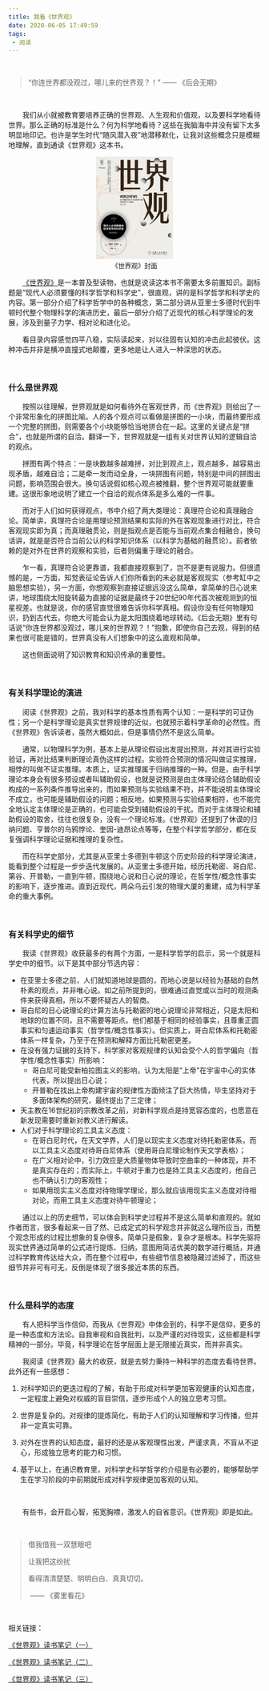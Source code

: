 ```yaml
---
title: 我看《世界观》
date: 2020-06-05 17:49:59
tags:
 - 阅读
---
```


<br>

> “你连世界都没观过，哪儿来的世界观？！” —— 《后会无期》

<br>

&emsp;&emsp;我们从小就被教育要培养正确的世界观、人生观和价值观，以及要科学地看待世界。那么正确的标准是什么？何为科学地看待？这些在我脑海中并没有留下太多明显地印记。也许是学生时代“随风潜入夜”地潜移默化，让我对这些概念只是模糊地理解，直到通读《世界观》这本书。

<center><img src="wokanshijieguan/世界观封面.jpg" alt="世界观封面" style="zoom:20%;" /></center>

<center><font size=2>《世界观》封面</font></center>

&emsp;&emsp;[《世界观》](https://book.douban.com/subject/30379527/)是一本普及型读物，也就是说读这本书不需要太多前置知识。副标题是“现代人必须要懂的科学哲学和科学史”，很直观，讲的是科学哲学和科学史的内容。第一部分介绍了科学哲学中的各种概念，第二部分讲从亚里士多德时代到牛顿时代整个物理科学的演进历史，最后一部分介绍了近现代的核心科学理论的发展，涉及到量子力学、相对论和进化论。

&emsp;&emsp;看目录内容感觉四平八稳，实际读起来，对以往固有认知的冲击此起彼伏。这种冲击并非是横冲直撞式地颠覆，更多地是让人进入一种深思的状态。

<br>

### **什么是世界观**

&emsp;&emsp;按照以往理解，世界观就是如何看待外在客观世界，而《世界观》则给出了一个非常形象化的拼图比喻。人的各个观点可以看做是拼图的一小块，而最终要形成一个完整的拼图，则需要各个小块能够恰当地拼合在一起。这里的关键点是“拼合”，也就是所谓的自洽。翻译一下，世界观就是一组有关对世界认知的逻辑自洽的观点。

&emsp;&emsp;拼图有两个特点：一是块数越多越难拼，对比到观点上，观点越多，越容易出现矛盾，越难自洽；二是牵一发而动全身，一块拼图有问题，特别是中间的拼图出问题，影响范围会很大。换句话说假如核心观点被推翻，整个世界观可能就要重建。这很形象地说明了建立一个自洽的观点体系是多么难的一件事。

&emsp;&emsp;而对于人们如何获得观点，书中介绍了两大类理论：真理符合论和真理融合论。简单讲，真理符合论是用理论预测结果和实际的外在客观现象进行对比，符合客观现实即为真；而真理融贯论，则是指观点是否能与当前观点集合相融合，换句话讲，就是是否符合当前公认的科学知识体系（以科学为基础的融贯论）。前者依赖的是对外在世界的观察和实验，后者则偏重于理论的融合。

&emsp;&emsp;乍一看，真理符合论更靠谱，我都直接观察到了，岂不是更有说服力。但很遗憾的是，一方面，知觉表征论告诉人们你所看到的未必就是客观现实（参考缸中之脑思想实验），另一方面，你想观察到直接证据远没这么简单，拿简单的日心说来讲，地球围绕太阳旋转最为直接的证据是最终于20世纪90年代首次被观测到的恒星视差。也就是说，你的感官直觉很难告诉你科学真相。假设你没有任何物理知识，扔到古代去，你绝大可能会认为是太阳围绕着地球转动。《后会无期》里有句话说“你连世界都没观过，哪儿来的世界观？！”抱歉，即使你自己去观，得到的结果也很可能是错的，世界真没有人们想象中的这么直观和简单。

&emsp;&emsp;这也侧面说明了知识教育和知识传承的重要性。

<br>

### **有关科学理论的演进**

&emsp;&emsp;阅读《世界观》之前，我对科学的基本性质有两个认知：一是科学的可证伪性；另一个是科学理论是真实世界规律的近似，也就预示着科学革命的必然性。而《世界观》告诉读者，虽然大概如此，但是事情仍然不是这么简单。

&emsp;&emsp;通常，以物理科学为例，基本上是从理论假设出发提出预测，并对其进行实验验证，再对比结果判断理论真伪这样的过程。实验符合预测的情况叫做证实推理，相悖的叫做不证实推理。本质上，证实推理属于归纳推理的一种。但是，由于科学理论本身会有很多预设或者叫辅助假设，也就是说预测是由主体理论结合辅助假设构成的一系列条件推导出来的，而如果预测与实验结果不符，并不能说明主体理论不成立，也可能是辅助假设的问题；相反地，如果预测与实验结果相符，也不能完全地认定主体理论是正确的，也可能会受到辅助假设的干扰。而对于主体理论和辅助假设的取舍，往往也很复杂，没有一个理论标准。《世界观》还提到了休谟的归纳问题、亨普尔的乌鸦悖论、奎因-迪昂论点等等，在整个科学哲学部分，都在反复强调科学理论证据和推理的复杂性。

&emsp;&emsp;而在科学史部分，尤其是从亚里士多德到牛顿这个历史阶段的科学理论演进，能看到整个过程是一步步迭代发展的。从亚里士多德开始，经历托勒密、哥白尼、第谷、开普勒，一直到牛顿，围绕地心说和日心说的理论，在哲学性/概念性事实的影响下，逐步推进。直到近现代，两朵乌云引发的物理大厦的重建，成为科学革命的重大事例。

<br>

### **有关科学史的细节**

&emsp;&emsp;我读《世界观》收获最多的有两个方面，一是科学哲学的启示，另一个就是科学史中的细节。以下是其中部分节选内容：

+ 在亚里士多德之前，人们就知道地球是圆的，而地心说是以经验为基础的自然朴素的观点，并非唯心说。如之前所提到的，很难通过直觉或以当时的观测条件来获得真相，所以不要怀疑古人的智商。
+ 哥白尼的日心说理论的计算方法与托勒密的地心说理论非常相近，只是太阳和地球的位置不同，且不需要等距点。他们都基于相同的经验事实，且尊重正圆事实和匀速运动事实（哲学性/概念性事实）。但实质上，哥白尼体系和托勒密体系一样复杂，乃至于在预测和解释方面比托勒密更差。
+ 在没有强力证据的支持下，科学家对客观规律的认知会受个人的哲学偏向（哲学性/概念性事实）所影响：
  + 哥白尼可能受新柏拉图主义的影响，认为太阳是“上帝”在宇宙中心的实体代表，所以提出日心说；
  + 开普勒在找出上帝构建宇宙的规律性方面倾注了巨大热情，毕生坚持对于多面体架构的研究，最终提出了三定律；
+ 天主教在16世纪初的宗教改革之前，对新科学观点是持宽容态度的，也愿意在新发现需要时重新对教义进行解读。
+ 人们对于科学理论的工具主义态度：
  + 在哥白尼时代，在天文学界，人们是以现实主义态度对待托勒密体系，而以工具主义态度对待哥白尼体系（使用哥白尼理论制作天文学表格）；
  + 在广义相对论中，引力效应是大质量物体导致时空曲率的一种体现，并不是真实存在的；而实际上，牛顿对于重力也是持工具主义态度的，他自己也不确认引力的客观性；
  + 如果用现实主义态度对待物理学理论，那么就应该用现实主义态度对待相对论，而用工具主义态度对待牛顿理论；

&emsp;&emsp;通过以上的历史细节，可以体会到科学史过程并不是这么简单和直观的。就如作者而言，很多看起来一目了然、已成定式的科学观念并非就这么理所应当，而整个观念形成的过程比想象的复杂很多。简单只是假象，复杂才是根本。科学先驱将现实世界通过简单的公式进行提炼、归纳，意图用简洁优美的数学进行概括，并通过科学教育传达给大众，而在整个过程中，有些细节信息被隐藏过滤掉了，而这些细节并非可有可无，反倒是体现了很多接近本质的东西。

<br>

### **什么是科学的态度**

&emsp;&emsp;有人把科学当作信仰，而我从《世界观》中体会到的，科学不是信仰，更多的是一种态度和方法论。自我审视和自我批判，以及严谨的对待现实，这些都是科学精神的一部分。毕竟，科学理论在哲学层面上是无限接近真实，而并非真实。

&emsp;&emsp;我阅读《世界观》最大的收获，就是去努力秉持一种科学的态度去看待世界。此外还有一些感想：

1. 对科学知识的更迭过程的了解，有助于形成对科学更加客观健康的认知态度，一定程度上避免对权威的盲目崇信，逐步形成个人的独立思考习惯。

2. 世界是复杂的。对规律的提炼简化，有助于人们的认知理解和学习传播，但并非一定真实可靠。

3. 对外在世界的认知态度，最好的还是从客观理性出发，严谨求真，不盲从不逆心，形成独立思考的能力和习惯。

4. 基于以上，在通识教育里，对科学史科学哲学的介绍是有必要的，能够帮助学生在学习阶段的中前期就形成对科学规律更加客观的认知。

<br>

&emsp;&emsp;有些书，会开启心智，拓宽胸襟，激发人的自省意识。《世界观》即是如此。

<br>

>  借我借我一双慧眼吧
>
>  让我把这纷扰
>
>  看得清清楚楚、明明白白、真真切切。
>
> ​			—— 《雾里看花》

<br>

相关链接：

[《世界观》读书笔记（一）](https://nkduran.github.io/2020/03/30/shijieguan-notes/)

[《世界观》读书笔记（二）](https://nkduran.github.io/2020/05/28/shijieguan-notes-2/)

[《世界观》读书笔记（三）](https://nkduran.github.io/2020/05/28/shijieguan-notes-3/)

